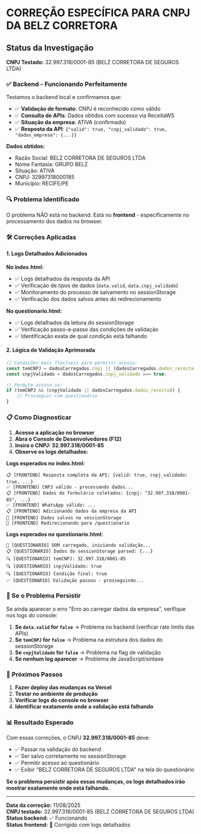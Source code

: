 # CORREÇÃO ESPECÍFICA PARA CNPJ DA BELZ CORRETORA

## Status da Investigação

**CNPJ Testado:** 32.997.318/0001-85 (BELZ CORRETORA DE SEGUROS LTDA)

### ✅ Backend - Funcionando Perfeitamente

Testamos o backend local e confirmamos que:
- ✅ **Validação de formato**: CNPJ é reconhecido como válido
- ✅ **Consulta de APIs**: Dados obtidos com sucesso via ReceitaWS
- ✅ **Situação da empresa**: ATIVA (confirmado)
- ✅ **Resposta da API**: `{"valid": true, "cnpj_validado": true, "dados_empresa": {...}}`

**Dados obtidos:**
- Razão Social: BELZ CORRETORA DE SEGUROS LTDA
- Nome Fantasia: GRUPO BELZ
- Situação: ATIVA
- CNPJ: 32997318000185
- Município: RECIFE/PE

### 🔍 Problema Identificado

O problema NÃO está no backend. Está no **frontend** - especificamente no processamento dos dados no browser.

### 🛠️ Correções Aplicadas

#### 1. **Logs Detalhados Adicionados**

**No index.html:**
- ✅ Logs detalhados da resposta da API
- ✅ Verificação de tipos de dados (`data.valid`, `data.cnpj_validado`)
- ✅ Monitoramento do processo de salvamento no sessionStorage
- ✅ Verificação dos dados salvos antes do redirecionamento

**No questionario.html:**
- ✅ Logs detalhados da leitura do sessionStorage
- ✅ Verificação passo-a-passo das condições de validação
- ✅ Identificação exata de qual condição está falhando

#### 2. **Lógica de Validação Aprimorada**

```javascript
// Condições mais flexíveis para permitir acesso:
const temCNPJ = dadosCarregados.cnpj || (dadosCarregados.dados_receita && dadosCarregados.dados_receita.cnpj);
const cnpjValidado = dadosCarregados.cnpj_validado === true;

// Permite acesso se:
if (temCNPJ && (cnpjValidado || dadosCarregados.dados_receita)) {
    // Prosseguir com questionário
}
```

### 📋 Como Diagnosticar

1. **Acesse a aplicação no browser**
2. **Abra o Console de Desenvolvedores (F12)**
3. **Insira o CNPJ: 32.997.318/0001-85**
4. **Observe os logs detalhados:**

**Logs esperados no index.html:**
```
📋 [FRONTEND] Resposta completa da API: {valid: true, cnpj_validado: true, ...}
✅ [FRONTEND] CNPJ válido - processando dados...
📋 [FRONTEND] Dados do formulário coletados: {cnpj: "32.997.318/0001-85", ...}
✅ [FRONTEND] WhatsApp válido: ...
📋 [FRONTEND] Adicionando dados da empresa da API
💾 [FRONTEND] Dados salvos no sessionStorage
🔄 [FRONTEND] Redirecionando para /questionario
```

**Logs esperados no questionario.html:**
```
🚀 [QUESTIONARIO] DOM carregado, iniciando validação...
📋 [QUESTIONARIO] Dados do sessionStorage parsed: {...}
🔍 [QUESTIONARIO] temCNPJ: 32.997.318/0001-85
🔍 [QUESTIONARIO] cnpjValidado: true
🔍 [QUESTIONARIO] Condição final: true
✅ [QUESTIONARIO] Validação passou - prosseguindo...
```

### 🚨 Se o Problema Persistir

Se ainda aparecer o erro "Erro ao carregar dados da empresa", verifique nos logs do console:

1. **Se `data.valid` for `false`** → Problema no backend (verificar rate limits das APIs)
2. **Se `temCNPJ` for `false`** → Problema na estrutura dos dados do sessionStorage
3. **Se `cnpjValidado` for `false`** → Problema na flag de validação
4. **Se nenhum log aparecer** → Problema de JavaScript/sintaxe

### 🎯 Próximos Passos

1. **Fazer deploy das mudanças na Vercel**
2. **Testar no ambiente de produção**
3. **Verificar logs do console no browser**
4. **Identificar exatamente onde a validação está falhando**

### 📊 Resultado Esperado

Com essas correções, o CNPJ **32.997.318/0001-85** deve:
- ✅ Passar na validação do backend
- ✅ Ser salvo corretamente no sessionStorage
- ✅ Permitir acesso ao questionário
- ✅ Exibir "BELZ CORRETORA DE SEGUROS LTDA" na tela do questionário

**Se o problema persistir após essas mudanças, os logs detalhados irão mostrar exatamente onde está falhando.**

---
**Data da correção:** 11/08/2025  
**CNPJ testado:** 32.997.318/0001-85 (BELZ CORRETORA DE SEGUROS LTDA)  
**Status backend:** ✅ Funcionando  
**Status frontend:** 🔧 Corrigido com logs detalhados
